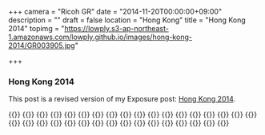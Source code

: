 +++
camera = "Ricoh GR"
date = "2014-11-20T00:00:00+09:00"
description = ""
draft = false
location = "Hong Kong"
title = "Hong Kong 2014"
topimg = "https://lowply.s3-ap-northeast-1.amazonaws.com/lowply.github.io/images/hong-kong-2014/GR003905.jpg"

+++

### Hong Kong 2014

This post is a revised version of my Exposure post: [Hong Kong 2014](https://lowply.exposure.co/hong-kong-2014).

{{<img album="hong-kong-2014" name="GR003905">}}
{{<img album="hong-kong-2014" name="GR003907">}}
{{<img album="hong-kong-2014" name="GR003909">}}
{{<img album="hong-kong-2014" name="GR003915">}}
{{<img album="hong-kong-2014" name="GR003918">}}
{{<img album="hong-kong-2014" name="GR003922">}}
{{<img album="hong-kong-2014" name="GR003928">}}
{{<img album="hong-kong-2014" name="GR003947">}}
{{<img album="hong-kong-2014" name="GR003950">}}
{{<img album="hong-kong-2014" name="GR003959">}}
{{<img album="hong-kong-2014" name="GR003981">}}
{{<img album="hong-kong-2014" name="GR003983">}}
{{<img album="hong-kong-2014" name="GR003984">}}
{{<img album="hong-kong-2014" name="GR003985">}}
{{<img album="hong-kong-2014" name="GR003998">}}
{{<img album="hong-kong-2014" name="GR004005">}}
{{<img album="hong-kong-2014" name="GR004020">}}
{{<img album="hong-kong-2014" name="GR004024">}}
{{<img album="hong-kong-2014" name="GR004035">}}
{{<img album="hong-kong-2014" name="GR004042">}}
{{<img album="hong-kong-2014" name="GR004046">}}
{{<img album="hong-kong-2014" name="GR004049">}}
{{<img album="hong-kong-2014" name="GR004051">}}
{{<img album="hong-kong-2014" name="GR004076">}}
{{<img album="hong-kong-2014" name="GR004084">}}
{{<img album="hong-kong-2014" name="GR004103">}}
{{<img album="hong-kong-2014" name="GR004128">}}
{{<img album="hong-kong-2014" name="GR004175">}}
{{<img album="hong-kong-2014" name="GR004181">}}
{{<img album="hong-kong-2014" name="GR004189">}}
{{<img album="hong-kong-2014" name="GR004209">}}
{{<img album="hong-kong-2014" name="GR004214">}}
{{<img album="hong-kong-2014" name="GR004217">}}
{{<img album="hong-kong-2014" name="GR004241">}}

